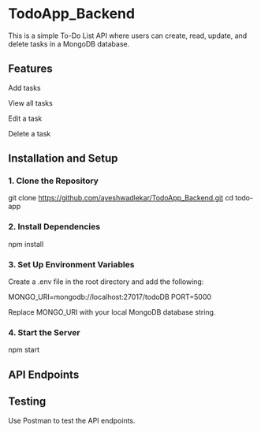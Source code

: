 # TodoApp_Backend

This is a simple To-Do List API  where users can create, read, update, and delete tasks in a MongoDB database.

## Features

Add tasks

View all tasks

Edit a task

Delete a task


## Installation and Setup

### 1. Clone the Repository

git clone https://github.com/ayeshwadlekar/TodoApp_Backend.git
cd todo-app

### 2. Install Dependencies

npm install

### 3. Set Up Environment Variables

Create a .env file in the root directory and add the following:

MONGO_URI=mongodb://localhost:27017/todoDB
PORT=5000

Replace MONGO_URI with your local MongoDB database string.

### 4. Start the Server

npm start

## API Endpoints




## Testing

Use Postman to test the API endpoints.
